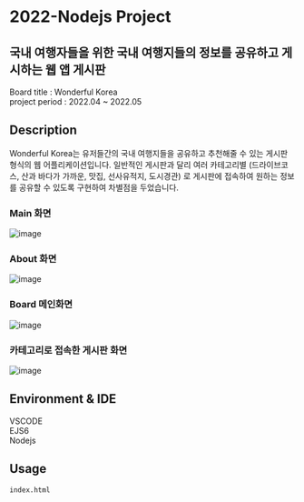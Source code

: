# 2022-Nodejs Project

## 국내 여행자들을 위한 국내 여행지들의 정보를 공유하고 게시하는 웹 앱 게시판

Board title : Wonderful Korea
<br>
project period : 2022.04 ~ 2022.05


## Description
Wonderful Korea는 유저들간의 국내 여행지들을 공유하고 추천해줄 수 있는 게시판 형식의 웹 어플리케이션입니다. 
일반적인 게시판과 달리 여러 카테고리별 (드라이브코스, 산과 바다가 가까운, 맛집, 선사유적지, 도시경관) 로 게시판에 접속하여 
원하는 정보를 공유할 수 있도록 구현하여 차별점을 두었습니다. 

### Main 화면
![image](https://user-images.githubusercontent.com/87354210/170666651-095dc5c5-2ea6-47d0-940f-5addb8d86bd6.png)

### About 화면
![image](https://user-images.githubusercontent.com/87354210/170666923-7b35d4cc-8443-4619-b1bf-b0a218c4d9c7.png)

### Board 메인화면
![image](https://user-images.githubusercontent.com/87354210/170671067-5ef74d46-78ee-402f-8734-a0c27d8427bf.png)

### 카테고리로 접속한 게시판 화면
![image](https://user-images.githubusercontent.com/87354210/170671604-093352d4-cb6d-4164-bd91-47ad80686e9a.png)



## Environment & IDE
VSCODE
<br>
EJS6
<br>
Nodejs

## Usage
`index.html`
